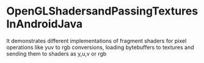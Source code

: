 # OpenGLShadersandPassingTexturesInAndroidJava
It demonstrates different implementations of fragment shaders for pixel operations like yuv to rgb conversions, loading bytebuffers to textures and sending them to shaders as y,u,v or rgb 
